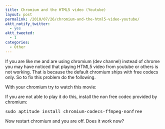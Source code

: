 ```yaml
---
title: Chromium and the HTML5 video (Youtube)
layout: post
permalink: /2010/07/26/chromium-and-the-html5-video-youtube/
aktt_notify_twitter:
  - yes
aktt_tweeted:
  - 1
categories:
  - Other
---
```

If you are like me and are using chromium (dev channel) instead of chrome you may have noticed that playing HTML5 video from youtube or others is not working. That is because the default chromium ships with free codecs only. So to fix this problem do the following.<!--more-->

With your chromium try to watch this movie: 

<span class='embed-youtube' style='text-align:center; display: block;'></span>

If you are not able to play it do this, install the non free codec provided by chromium:

<pre class="brush: bash; title: ; notranslate" title="">sudo aptitude install chromium-codecs-ffmpeg-nonfree
</pre>

Now restart chromium and you are off. Does it work now?
